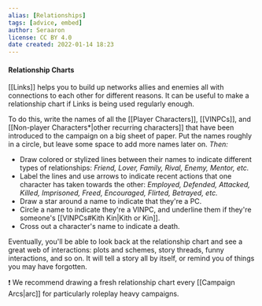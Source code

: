 ```yaml
---
alias: [Relationships]
tags: [advice, embed]
author: Seraaron
license: CC BY 4.0
date created: 2022-01-14 18:23
---
```


#### Relationship Charts

[[Links]] helps you to build up networks allies and enemies all with connections to each other for different reasons. It can be useful to make a relationship chart if Links is being used regularly enough.

To do this, write the names of all the [[Player Characters]], [[VINPCs]], and [[Non-player Characters*|other recurring characters]] that have been introduced to the campaign on a big sheet of paper. Put the names roughly in a circle, but leave some space to add more names later on. *Then:*

- Draw colored or stylized lines between their names to indicate different types of relationships: _Friend, Lover, Family, Rival, Enemy, Mentor, etc._
- Label the lines and use arrows to indicate recent actions that one character has taken towards the other: _Employed, Defended, Attacked, Killed, Imprisoned, Freed, Encouraged, Flirted, Betrayed, etc._
- Draw a star around a name to indicate that they're a PC.
- Circle a name to indicate they're a VINPC, and underline them if they're someone's [[VINPCs#Kith Kin|Kith or Kin]].
- Cross out a character's name to indicate a death.

Eventually, you'll be able to look back at the relationship chart and see a great web of interactions: plots and schemes, story threads, funny interactions, and so on. It will tell a story all by itself, or remind you of things you may have forgotten.

❗ We recommend drawing a fresh relationship chart every [[Campaign Arcs|arc]] for particularly roleplay heavy campaigns.